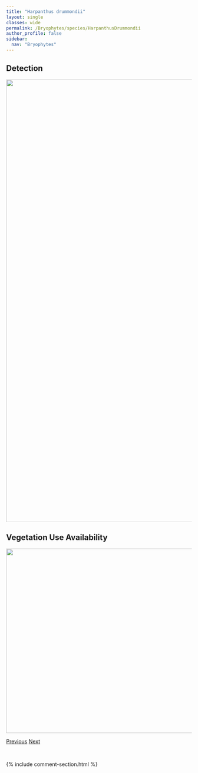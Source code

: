 ```yaml
---
title: "Harpanthus drummondii"
layout: single
classes: wide
permalink: /Bryophytes/species/HarpanthusDrummondii
author_profile: false
sidebar:
  nav: "Bryophytes"
---
```


<h2>Detection</h2>

<a href="https://drive.google.com/uc?export=view&id=1zKupl8M5RqQFVWaRBmKETmGQ8eL_M8w1">
<img src="https://drive.google.com/uc?export=view&id=1zKupl8M5RqQFVWaRBmKETmGQ8eL_M8w1" height = "1200" width = "800">
</a>


<h2>Vegetation Use Availability</h2>

<a href="https://drive.google.com/uc?export=view&id=1qMWRJMAnJJwag5oZRL3fnjGhgYs1UBy9">
<img src="https://drive.google.com/uc?export=view&id=1qMWRJMAnJJwag5oZRL3fnjGhgYs1UBy9" height = "500" width = "1000">
</a>


<a href="/DevelopmentWebsite/Bryophytes/species/HaplocladiumMicrophyllum" class="pagination--pager" title="Haplocladium microphyllum">Previous</a> <a href="/DevelopmentWebsite/Bryophytes/species/HedwigiaCiliata" class="pagination--pager" title="Hedwigia ciliata">Next</a>

<p>&nbsp;</p>

{% include comment-section.html %}
